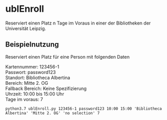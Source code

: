 # ublEnroll

Reserviert einen Platz n Tage im Voraus in einer der Bibliotheken der Universität Leipzig.

## Beispielnutzung
Reserviert einen Platz für eine Person mit folgenden Daten  

Kartennummer: 123456-1  
Passwort: password123  
Standort: Bibliotheca Albertina  
Bereich: Mitte 2. OG  
Fallback Bereich: Keine Spezifizierung  
Uhrzeit: 10:00 bis 15:00 Uhr    
Tage im voraus: 7  

```
python3.7 ublEnroll.py 123456-1 password123 10:00 15:00 'Bibliotheca Albertina' 'Mitte 2. OG' 'no selection' 7
```
